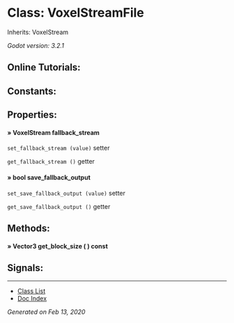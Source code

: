 # Class: VoxelStreamFile

Inherits: VoxelStream

_Godot version: 3.2.1_


## Online Tutorials: 



## Constants:


## Properties:

#### » VoxelStream fallback_stream

`set_fallback_stream (value)` setter

`get_fallback_stream ()` getter


#### » bool save_fallback_output

`set_save_fallback_output (value)` setter

`get_save_fallback_output ()` getter



## Methods:

#### » Vector3 get_block_size (  )  const



## Signals:


---
* [Class List](Class_List.md)
* [Doc Index](../01_get-started.md)

_Generated on Feb 13, 2020_
